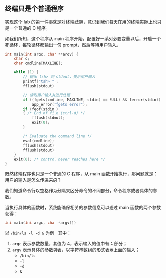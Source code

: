 ## 终端只是个普通程序

实现这个 lab 的第一件事就是对终端祛魅，意识到我们每天在用的终端实际上也只是一个普通的 C 程序。

如我们所知，这个程序从 main 程序开始，配置好一系列必要变量以后，开启一个死循环，每轮循环都输出一句 prompt，然后等待用户输入。

```c
int main(int argc, char **argv) {
    char c;
    char cmdline[MAXLINE];

    while (1) {
        // 输出 tsh> 到 stdout，提示用户输入
        printf("tsh> ");
        fflush(stdout);

        // 读取用户输入并进行处理
        if ((fgets(cmdline, MAXLINE, stdin) == NULL) && ferror(stdin))
            app_error("fgets error");
        if (feof(stdin))
        { /* End of file (ctrl-d) */
            fflush(stdout);
            exit(0);
        }

        /* Evaluate the command line */
        eval(cmdline);
        fflush(stdout);
        fflush(stdout);
    }
    exit(0); /* control never reaches here */
}
```

既然终端程序也只是一个普通的 C 程序，从 main 函数开始执行，那问题就是：用户的输入是怎么传进来的？

我们知道命令行以空格作为分隔来区分命令的不同部分，命令程序或者具体的参数。

当执行具体的函数时，系统能确保相关的参数信息可以通过 main 函数的两个参数获得：

```c
int main(int argc, char *argv[])
```

以 `/bin/ls -l -d &` 为例，其中：

1. `argc` 表示参数数量，其值为 4，表示输入的值中有 4 部分；
2. `argv` 表示具体的参数列表，以字符串数组的形式表示上面的输入；
    - `/bin/ls`
    - `-l`
    - `-d`
    - `&`
